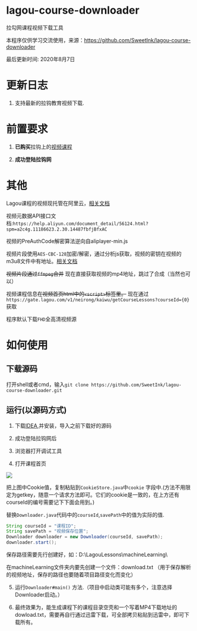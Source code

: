 # lagou-course-downloader
拉勾网课程视频下载工具

本程序仅供学习交流使用，来源：https://github.com/SweetInk/lagou-course-downloader

最后更新时间: 2020年8月7日

# 更新日志

1. 支持最新的拉钩教育视频下载.


# 前置要求

1. **已购买**拉钩上的[视频课程](https://kaiwu.lagou.com/)

2. **成功登陆拉钩网**

# 其他

Lagou课程的视频现托管在阿里云，[相关文档](https://help.aliyun.com/product/29932.html?spm=a2c4g.11186623.3.1.3a082168qYWI6d)

视频元数据API接口文档:`https://help.aliyun.com/document_detail/56124.html?spm=a2c4g.11186623.2.30.14487fbfjBfxAC`

视频的PreAuthCode解密算法逆向自aliplayer-min.js

视频片段使用`AES-CBC-128`加密/解密，通过分析js获取，视频的密钥在视频的m3u8文件中有地址。[相关文档](https://cloud.tencent.com/document/product/266/9638)

~~视频片段通过`ffmpeg`合并~~
现在直接获取视频的mp4地址，跳过了合成（当然也可以）

视频课程信息~~在视频首页html中的`<script>`标签里。~~ 现在通过`https://gate.lagou.com/v1/neirong/kaiwu/getCourseLessons?courseId={0}` 获取

程序默认下载`FHD`全高清视频源

# 如何使用

## 下载源码

打开shell或者cmd，输入`git clone https://github.com/SweetInk/lagou-course-downloader.git`

## 运行(以源码方式)

1. 下载[IDEA](https://www.jetbrains.com/idea/download/#section=windows),并安装，导入之前下载好的源码

2. 成功登陆拉钩网后

3. 浏览器打开调试工具

4. 打开课程首页

![](http://ww1.sinaimg.cn/large/005ViNx8ly1g5mdhltkh8j31yy0mf11q.jpg)

把上图中Cookie值，复制粘贴到`CookieStore.java`中`cookie` 字段中.(方法不用限定为getkey，随意一个请求方法即可。它们的cookie是一致的，在上方还有courseId的编号需要记下下面会用到。)

替换`Downloader.java`代码中的`courseId`,`savePath`中的值为实际的值.

```java
String courseId = "课程ID";
String savePath = "视频保存位置";
Downloader downloader = new Downloader(courseId, savePath);
downloader.start();
```
保存路径需要先行创建好，如：D:\\LagouLessons\\machineLearning\\

在machineLearning文件夹内要先创建一个文件：download.txt   （用于保存解析的视频地址，保存的路径也要随着项目路径变化而变化）

5. 运行`Downloader#main()` 方法.（项目中启动类可能有多个，注意选择Downloader启动。）

6. 最终效果为，能生成课程下的课程目录空壳和一个写着MP4下载地址的dowload.txt，需要再自行通过迅雷下载，可全部拷贝粘贴到迅雷中，即可下载所有。